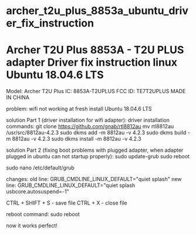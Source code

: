 # archer_t2u_plus_8853a_ubuntu_driver_fix_instruction
Archer T2U Plus 8853A - T2U PLUS adapter Driver fix instruction linux Ubuntu 18.04.6 LTS
============================================================
Model: Archer T2U Plus
IC: 8853A-T2UPLUS
FCC ID: TE7T2UPLUS
MADE IN CHINA

problem: wifi not working at fresh install Ubuntu 18.04.6 LTS

solution Part 1 (driver installation for wifi adapter):
  driver installation commands: 
    git clone https://github.com/gnab/rtl8812au
    mv rtl8812au /usr/src/8812au-4.2.3
    sudo dkms add -m 8812au -v 4.2.3
    sudo dkms build -m 8812au -v 4.2.3
    sudo dkms install -m 8812au -v 4.2.3

solution Part 2 (fixing boot problems with plugged adapter, when adapter plugged in ubuntu can not startup properly):
  sudo update-grub
  sudo reboot

  sudo nano /etc/default/grub

  changes:
  old line: GRUB_CMDLINE_LINUX_DEFAULT="quiet splash"
  new line: GRUB_CMDLINE_LINUX_DEFAULT="quiet splash usbcore.autosuspend=-1"
  
  CTRL + SHIFT + S - save file
  CTRL + X - close file
  
  reboot command: sudo reboot

now it works perfect!
